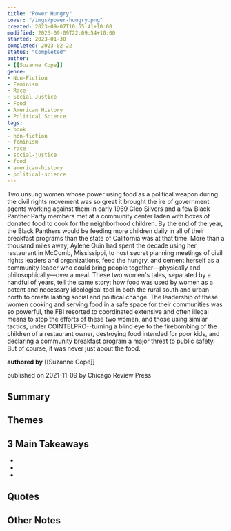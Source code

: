 ```yaml
---
title: "Power Hungry"
cover: "/imgs/power-hungry.png"
created: 2023-09-07T10:55:41+10:00
modified: 2023-09-09T22:09:54+10:00
started: 2023-01-30
completed: 2023-02-22
status: "Completed"
author:
- [[Suzanne Cope]]
genre:
- Non-Fiction
- Feminism
- Race
- Social Justice
- Food
- American History
- Political Science
tags:
- book
- non-fiction
- feminism
- race
- social-justice
- food
- american-history
- political-science
---
```


Two unsung women whose power using food as a political weapon during the civil rights movement was so great it brought the ire of government agents working against them In early 1969 Cleo Silvers and a few Black Panther Party members met at a community center laden with boxes of donated food to cook for the neighborhood children. By the end of the year, the Black Panthers would be feeding more children daily in all of their breakfast programs than the state of California was at that time. More than a thousand miles away, Aylene Quin had spent the decade using her restaurant in McComb, Mississippi, to host secret planning meetings of civil rights leaders and organizations, feed the hungry, and cement herself as a community leader who could bring people together—physically and philosophically—over a meal. These two women's tales, separated by a handful of years, tell the same story: how food was used by women as a potent and necessary ideological tool in both the rural south and urban north to create lasting social and political change. The leadership of these women cooking and serving food in a safe space for their communities was so powerful, the FBI resorted to coordinated extensive and often illegal means to stop the efforts of these two women, and those using similar tactics, under COINTELPRO--turning a blind eye to the firebombing of the children of a restaurant owner, destroying food intended for poor kids, and declaring a community breakfast program a major threat to public safety. But of course, it was never just about the food.

**authored by** [[Suzanne Cope]]

published on 2021-11-09 by Chicago Review Press

## Summary


## Themes


## 3 Main Takeaways
- 
- 
- 

## Quotes


## Other Notes